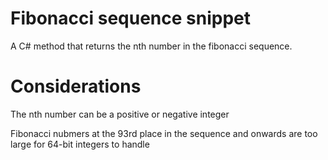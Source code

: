 # Fibonacci sequence snippet
A C# method that returns the nth number in the fibonacci sequence.

# Considerations
The nth number can be a positive or negative integer

Fibonacci nubmers at the 93rd place in the sequence and onwards are too large for 64-bit integers to handle


